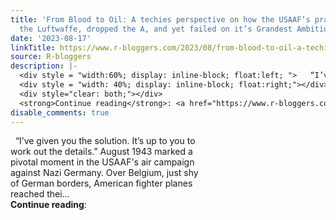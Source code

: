 ```yaml
---
title: 'From Blood to Oil: A techies perspective on how the USAAF’s pragmatism destroyed
  the Luftwaffe, dropped the A, and yet failed on it’s Grandest Ambitions'
date: '2023-08-17'
linkTitle: https://www.r-bloggers.com/2023/08/from-blood-to-oil-a-techies-perspective-on-how-the-usaafs-pragmatism-destroyed-the-luftwaffe-dropped-the-a-and-yet-failed-on-its-grandest-ambitions/
source: R-bloggers
description: |-
  <div style = "width:60%; display: inline-block; float:left; ">   “I’ve given you the solution. It’s up to you to work out the details.” August 1943 marked a pivotal moment in the USAAF's air campaign against Nazi Germany. Over Belgium, just shy of German borders, American fighter planes reached thei...</div>
  <div style = "width: 40%; display: inline-block; float:right;"></div>
  <div style="clear: both;"></div>
  <strong>Continue reading</strong>: <a href="https://www.r-bloggers.com/2023/08/from-blood-to-oil-a-techies-perspective-on-how-the-usaafs-pragmatism-destroyed-the-luftwaffe-dropped-the-a-a ...
disable_comments: true
---
```

<div style = "width:60%; display: inline-block; float:left; ">   “I’ve given you the solution. It’s up to you to work out the details.” August 1943 marked a pivotal moment in the USAAF's air campaign against Nazi Germany. Over Belgium, just shy of German borders, American fighter planes reached thei...</div>
<div style = "width: 40%; display: inline-block; float:right;"></div>
<div style="clear: both;"></div>
<strong>Continue reading</strong>: <a href="https://www.r-bloggers.com/2023/08/from-blood-to-oil-a-techies-perspective-on-how-the-usaafs-pragmatism-destroyed-the-luftwaffe-dropped-the-a-a ...